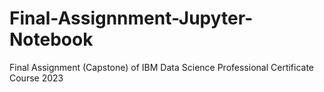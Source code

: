 # Final-Assignnment-Jupyter-Notebook
Final Assignment (Capstone) of IBM Data Science Professional Certificate Course 2023


